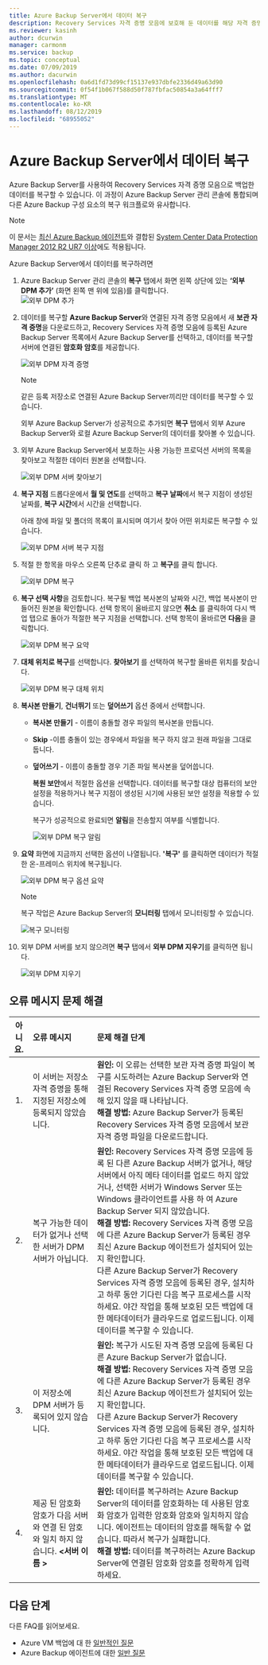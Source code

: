 ```yaml
---
title: Azure Backup Server에서 데이터 복구
description: Recovery Services 자격 증명 모음에 보호해 둔 데이터를 해당 자격 증명 모음에 등록된 모든 Azure Backup Server에서 복구할 수 있습니다.
ms.reviewer: kasinh
author: dcurwin
manager: carmonm
ms.service: backup
ms.topic: conceptual
ms.date: 07/09/2019
ms.author: dacurwin
ms.openlocfilehash: 0a6d1fd73d99cf15137e937dbfe2336d49a63d90
ms.sourcegitcommit: 0f54f1b067f588d50f787fbfac50854a3a64fff7
ms.translationtype: MT
ms.contentlocale: ko-KR
ms.lasthandoff: 08/12/2019
ms.locfileid: "68955052"
---
```

# <a name="recover-data-from-azure-backup-server"></a>Azure Backup Server에서 데이터 복구
Azure Backup Server를 사용하여 Recovery Services 자격 증명 모음으로 백업한 데이터를 복구할 수 있습니다. 이 과정이 Azure Backup Server 관리 콘솔에 통합되며 다른 Azure Backup 구성 요소의 복구 워크플로와 유사합니다.

> [!NOTE]
> 이 문서는 [최신 Azure Backup 에이전트](https://aka.ms/azurebackup_agent)와 결합된 [System Center Data Protection Manager 2012 R2 UR7 이상](https://support.microsoft.com/en-us/kb/3065246)에도 적용됩니다.
>
>

Azure Backup Server에서 데이터를 복구하려면

1. Azure Backup Server 관리 콘솔의 **복구** 탭에서 화면 왼쪽 상단에 있는 **‘외부 DPM 추가’** (화면 왼쪽 맨 위에 있음)를 클릭합니다.   
    ![외부 DPM 추가](./media/backup-azure-alternate-dpm-server/add-external-dpm.png)
2. 데이터를 복구할 **Azure Backup Server**와 연결된 자격 증명 모음에서 새 **보관 자격 증명**을 다운로드하고, Recovery Services 자격 증명 모음에 등록된 Azure Backup Server 목록에서 Azure Backup Server를 선택하고, 데이터를 복구할 서버에 연결된 **암호화 암호**를 제공합니다.

    ![외부 DPM 자격 증명](./media/backup-azure-alternate-dpm-server/external-dpm-credentials.png)

   > [!NOTE]
   > 같은 등록 저장소로 연결된 Azure Backup Server끼리만 데이터를 복구할 수 있습니다.
   >
   >

    외부 Azure Backup Server가 성공적으로 추가되면 **복구** 탭에서 외부 Azure Backup Server와 로컬 Azure Backup Server의 데이터를 찾아볼 수 있습니다.
3. 외부 Azure Backup Server에서 보호하는 사용 가능한 프로덕션 서버의 목록을 찾아보고 적절한 데이터 원본을 선택합니다.

    ![외부 DPM 서버 찾아보기](./media/backup-azure-alternate-dpm-server/browse-external-dpm.png)
4. **복구 지점** 드롭다운에서 **월 및 연도**를 선택하고 **복구 날짜**에서 복구 지점이 생성된 날짜를, **복구 시간**에서 시간을 선택합니다.

    아래 창에 파일 및 폴더의 목록이 표시되며 여기서 찾아 어떤 위치로든 복구할 수 있습니다.

    ![외부 DPM 서버 복구 지점](./media/backup-azure-alternate-dpm-server/external-dpm-recoverypoint.png)
5. 적절 한 항목을 마우스 오른쪽 단추로 클릭 하 고 **복구**를 클릭 합니다.

    ![외부 DPM 복구](./media/backup-azure-alternate-dpm-server/recover.png)
6. **복구 선택 사항**을 검토합니다. 복구될 백업 복사본의 날짜와 시간, 백업 복사본이 만들어진 원본을 확인합니다. 선택 항목이 올바르지 않으면 **취소** 를 클릭하여 다시 백업 탭으로 돌아가 적절한 복구 지점을 선택합니다. 선택 항목이 올바르면 **다음**을 클릭합니다.

    ![외부 DPM 복구 요약](./media/backup-azure-alternate-dpm-server/external-dpm-recovery-summary.png)
7. **대체 위치로 복구**를 선택합니다. **찾아보기** 를 선택하여 복구할 올바른 위치를 찾습니다.

    ![외부 DPM 복구 대체 위치](./media/backup-azure-alternate-dpm-server/external-dpm-recovery-alternate-location.png)
8. **복사본 만들기**, **건너뛰기** 또는 **덮어쓰기** 옵션 중에서 선택합니다.

   * **복사본 만들기** - 이름이 충돌할 경우 파일의 복사본을 만듭니다.
   * **Skip** -이름 충돌이 있는 경우에서 파일을 복구 하지 않고 원래 파일을 그대로 둡니다.
   * **덮어쓰기** - 이름이 충돌할 경우 기존 파일 복사본을 덮어씁니다.

     **복원 보안**에서 적절한 옵션을 선택합니다. 데이터를 복구할 대상 컴퓨터의 보안 설정을 적용하거나 복구 지점이 생성된 시기에 사용된 보안 설정을 적용할 수 있습니다.

     복구가 성공적으로 완료되면 **알림**을 전송할지 여부를 식별합니다.

     ![외부 DPM 복구 알림](./media/backup-azure-alternate-dpm-server/external-dpm-recovery-notifications.png)
9. **요약** 화면에 지금까지 선택한 옵션이 나열됩니다. **'복구'** 를 클릭하면 데이터가 적절한 온-프레미스 위치에 복구됩니다.

    ![외부 DPM 복구 옵션 요약](./media/backup-azure-alternate-dpm-server/external-dpm-recovery-options-summary.png)

   > [!NOTE]
   > 복구 작업은 Azure Backup Server의 **모니터링** 탭에서 모니터링할 수 있습니다.
   >
   >

    ![복구 모니터링](./media/backup-azure-alternate-dpm-server/monitoring-recovery.png)
10. 외부 DPM 서버를 보지 않으려면 **복구** 탭에서 **외부 DPM 지우기**를 클릭하면 됩니다.

    ![외부 DPM 지우기](./media/backup-azure-alternate-dpm-server/clear-external-dpm.png)

## <a name="troubleshooting-error-messages"></a>오류 메시지 문제 해결
| 아니요. | 오류 메시지 | 문제 해결 단계 |
|:---:|:--- |:--- |
| 1. |이 서버는 저장소 자격 증명을 통해 지정된 저장소에 등록되지 않았습니다. |**원인:** 이 오류는 선택한 보관 자격 증명 파일이 복구를 시도하려는 Azure Backup Server와 연결된 Recovery Services 자격 증명 모음에 속해 있지 않을 때 나타납니다. <br> **해결 방법:** Azure Backup Server가 등록된 Recovery Services 자격 증명 모음에서 보관 자격 증명 파일을 다운로드합니다. |
| 2. |복구 가능한 데이터가 없거나 선택한 서버가 DPM 서버가 아닙니다. |**원인:** Recovery Services 자격 증명 모음에 등록 된 다른 Azure Backup 서버가 없거나, 해당 서버에서 아직 메타 데이터를 업로드 하지 않았거나, 선택한 서버가 Windows Server 또는 Windows 클라이언트를 사용 하 여 Azure Backup Server 되지 않았습니다. <br> **해결 방법:** Recovery Services 자격 증명 모음에 다른 Azure Backup Server가 등록된 경우 최신 Azure Backup 에이전트가 설치되어 있는지 확인합니다. <br>다른 Azure Backup Server가 Recovery Services 자격 증명 모음에 등록된 경우, 설치하고 하루 동안 기다린 다음 복구 프로세스를 시작하세요. 야간 작업을 통해 보호된 모든 백업에 대한 메타데이터가 클라우드로 업로드됩니다. 이제 데이터를 복구할 수 있습니다. |
| 3. |이 저장소에 DPM 서버가 등록되어 있지 않습니다. |**원인:** 복구가 시도된 자격 증명 모음에 등록된 다른 Azure Backup Server가 없습니다.<br>**해결 방법:** Recovery Services 자격 증명 모음에 다른 Azure Backup Server가 등록된 경우 최신 Azure Backup 에이전트가 설치되어 있는지 확인합니다.<br>다른 Azure Backup Server가 Recovery Services 자격 증명 모음에 등록된 경우, 설치하고 하루 동안 기다린 다음 복구 프로세스를 시작하세요. 야간 작업을 통해 보호된 모든 백업에 대한 메타데이터가 클라우드로 업로드됩니다. 이제 데이터를 복구할 수 있습니다. |
| 4. |제공 된 암호화 암호가 다음 서버와 연결 된 암호와 일치 하지 않습니다.  **\<서버 이름 >** |**원인:** 데이터를 복구하려는 Azure Backup Server의 데이터를 암호화하는 데 사용된 암호화 암호가 입력한 암호화 암호와 일치하지 않습니다. 에이전트는 데이터의 암호를 해독할 수 없습니다. 따라서 복구가 실패합니다.<br>**해결 방법:** 데이터를 복구하려는 Azure Backup Server에 연결된 암호화 암호를 정확하게 입력하세요. |

## <a name="next-steps"></a>다음 단계

다른 FAQ를 읽어보세요.

- Azure VM 백업에 대 한 [일반적인 질문](backup-azure-vm-backup-faq.md)
- Azure Backup 에이전트에 대한 [일반 질문](backup-azure-file-folder-backup-faq.md)
